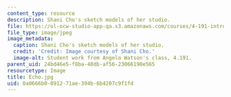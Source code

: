 ```yaml
---
content_type: resource
description: Shani Cho's sketch models of her studio.
file: https://ol-ocw-studio-app-qa.s3.amazonaws.com/courses/4-191-introduction-to-integrated-design-fall-2006/0a0666b0091271ae394b6b4207c9f1fd_Echo.jpg
file_type: image/jpeg
image_metadata:
  caption: Shani Cho's sketch models of her studio.
  credit: 'Credit: Image courtesy of Shani Cho.'
  image-alt: Student work from Angela Watson's class, 4.191.
parent_uid: 24bd46e5-f8ba-40db-af56-23066190e565
resourcetype: Image
title: Echo.jpg
uid: 0a0666b0-0912-71ae-394b-6b4207c9f1fd
---
```

